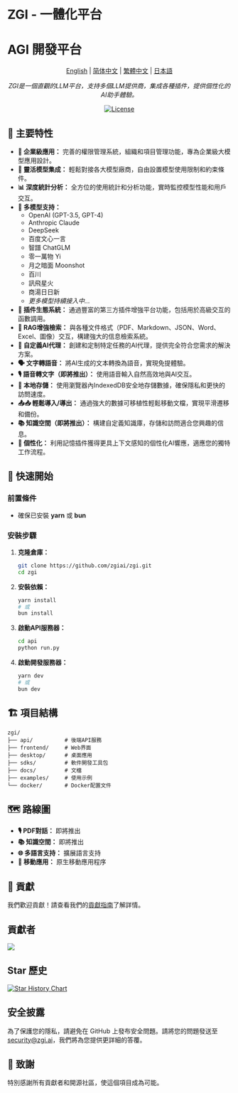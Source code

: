 # ZGI - 一體化平台
# AGI 開發平台

<p align="center">
  <a href="./README.md">English</a> |
  <a href="./README_zh-CN.md">简体中文</a> |
  <a href="./README_zh-TW.md">繁體中文</a> |
  <a href="./README_ja.md">日本語</a>
</p>

<p align="center">
  <em>ZGI是一個直觀的LLM平台，支持多個LLM提供商，集成各種插件，提供個性化的AI助手體驗。</em>
</p>

<p align="center">
   <a href="https://github.com/zgiai/zgi/blob/main/LICENSE">
    <img alt="License" src="https://img.shields.io/github/license/zgiai/zgi">
  </a>
</p>

## 🌟 主要特性

- **👔 企業級應用：** 完善的權限管理系統，組織和項目管理功能，專為企業級大模型應用設計。
- **🔗 靈活模型集成：** 輕鬆對接各大模型廠商，自由設置模型使用限制和約束條件。
- **📊 深度統計分析：** 全方位的使用統計和分析功能，實時監控模型性能和用戶交互。
- **🧠 多模型支持：** 
  - OpenAI (GPT-3.5, GPT-4)
  - Anthropic Claude
  - DeepSeek
  - 百度文心一言
  - 智譜 ChatGLM
  - 零一萬物 Yi
  - 月之暗面 Moonshot
  - 百川
  - 訊飛星火
  - 商湯日日新
  - *更多模型持續接入中...*
- **🔌 插件生態系統：** 通過豐富的第三方插件增強平台功能，包括用於高級交互的函數調用。
- **📄 RAG增強檢索：** 與各種文件格式（PDF、Markdown、JSON、Word、Excel、圖像）交互，構建強大的信息檢索系統。
- **🤖 自定義AI代理：** 創建和定制特定任務的AI代理，提供完全符合您需求的解決方案。
- **🗣️ 文字轉語音：** 將AI生成的文本轉換為語音，實現免提體驗。
- **🎙️ 語音轉文字（即將推出）：** 使用語音輸入自然高效地與AI交互。
- **💾 本地存儲：** 使用瀏覽器內IndexedDB安全地存儲數據，確保隱私和更快的訪問速度。
- **📤📥 輕鬆導入/導出：** 通過強大的數據可移植性輕鬆移動文檔，實現平滑遷移和備份。
- **📚 知識空間（即將推出）：** 構建自定義知識庫，存儲和訪問適合您興趣的信息。
- **👤 個性化：** 利用記憶插件獲得更具上下文感知的個性化AI響應，適應您的獨特工作流程。

## 🚀 快速開始

### 前置條件
- 確保已安裝 **yarn** 或 **bun**

### 安裝步驟

1. **克隆倉庫：**
   ```bash
   git clone https://github.com/zgiai/zgi.git
   cd zgi
   ```

2. **安裝依賴：**
   ```bash
   yarn install
   # 或
   bun install
   ```

3. **啟動API服務器：**
   ```bash
   cd api
   python run.py
   ```

4. **啟動開發服務器：**
   ```bash
   yarn dev
   # 或
   bun dev
   ```

## 🏗️ 項目結構

```
zgi/
├── api/          # 後端API服務
├── frontend/     # Web界面
├── desktop/      # 桌面應用
├── sdks/         # 軟件開發工具包
├── docs/         # 文檔
├── examples/     # 使用示例
└── docker/       # Docker配置文件
```

## 🗺 路線圖

- **🎙️ PDF對話：** 即將推出
- **📚 知識空間：** 即將推出
- **🌐 多語言支持：** 擴展語言支持
- **📱 移動應用：** 原生移動應用程序

## 🤝 貢獻

我們歡迎貢獻！請查看我們的[貢獻指南](./docs/CONTRIBUTING.md)了解詳情。

## 貢獻者

<a href="https://github.com/zgiai/zgi/graphs/contributors">
  <img src="https://contrib.rocks/image?repo=zgiai/zgi" />
</a>

## Star 歷史

[![Star History Chart](https://api.star-history.com/svg?repos=zgiai/zgi&type=Date)](https://star-history.com/#zgiai/zgi&Date)

## 安全披露

為了保護您的隱私，請避免在 GitHub 上發布安全問題。請將您的問題發送至 security@zgi.ai，我們將為您提供更詳細的答覆。

## 🙏 致謝

特別感謝所有貢獻者和開源社區，使這個項目成為可能。
